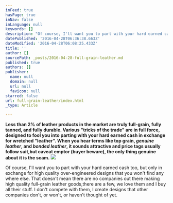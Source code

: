 ```yaml
---
inFeed: true
hasPage: true
inNav: false
inLanguage: null
keywords: []
description: "Of course, I'll want you to part with your hard earned cash too, but only in exchange for high quality over-engineered designs that you won't find any where else. That doesn't mean there are no companies out there making high quality full-grain leather goods,there are a few, we love them and I buy all their stuff. I don't compete with them, I create designs that other companies don't, or won't, or haven't thought of yet."
datePublished: '2016-04-28T06:36:38.663Z'
dateModified: '2016-04-28T06:08:25.433Z'
title: ''
author: []
sourcePath: _posts/2016-04-28-full-grain-leather.md
published: true
authors: []
publisher:
  name: null
  domain: null
  url: null
  favicon: null
starred: false
url: full-grain-leather/index.html
_type: Article

---
```

**Less than 2% of leather products in the market are truly full-grain, fully tanned, and fully durable. Various "tricks of the trade" are in full force, designed to fool you into parting with your hard earned cash in exchange for wretched "leather". When you hear terms like top grain, _genuine leather_, and _bonded leather_, it sounds attractive and price tags usually follow suit,but caveat emptor (buyer beware), the only thing genuine about it is the scam.**
![](https://the-grid-user-content.s3-us-west-2.amazonaws.com/96e240ab-02f6-464f-9493-efee9c685d78.jpg)

Of course, I'll want you to part with your hard earned cash too, but only in exchange for high quality over-engineered designs that you won't find any where else. That doesn't mean there are no companies out there making high quality full-grain leather goods,there are a few, we love them and I buy all their stuff. I don't compete with them, I create designs that other companies don't, or won't, or haven't thought of yet.